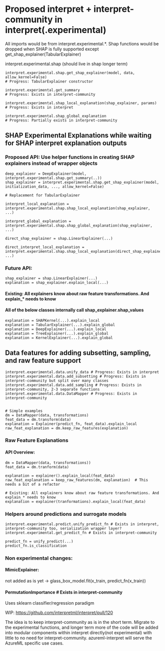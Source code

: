 # Proposed interpret + interpret-community in interpret(.experimental)

All imports would be from interpret.experimental.*. Shap functions would be dropped when SHAP is fully supported except get_shap_explainer(TabularExplainer)

interpret.experimental.shap (should live in shap longer term)

``` code-block:: python
interpret.experimental.shap.get_shap_explainer(model, data, allow_kernel=False)
# Progress: TabularExplainer constructor

interpret.experimental.get_summary
# Progress: Exists in interpret-community

interpret.experimental.shap_local_explanation(shap_explainer, params)
# Progress: Exists in interpret

interpret.experimental.shap_global_explanation
# Progress: Partially exists in interpret-community
```

## SHAP Experimental Explanations while waiting for SHAP interpret explanation outputs

###  Proposed API: Use helper functions in creating SHAP explainers instead of wrapper objects

``` code-block:: python
deep_explaienr = DeepExplainer(model, interpret.experimental.shap.get_summary(..))
shap_explainer = interpret.experimental.shap.get_shap_explainer(model, initialization_data, ..., allow_kernel=False)

# Replacement for TabularExplainer

interpret_local_explanation = interpret.experimental.shap.shap_local_explanation(shap_explainer, ...)

interpret_global_explanation = interpret.experimental.shap.shap_global_explanation(shap_explainer, ...)

direct_shap_explainer = shap.LinearExplainer(...)

direct_interpret_local_explanation = interpret.experimental.shap.shap_local_explanation(direct_shap_explainer, ...)
```


### Future API:
``` code-block:: python
shap_explainer = shap.LinearExplainer(...)
explanation = shap_explainer.explain_local(...)
```


#### Existing: All explainers know about raw feature transformations. And explain_* needs to know
#### All of the below classes internally call shap_explainer.shap_values
``` code-block:: python
explanation = SHAPKernel(...).explain_local
explanation = TabularExplainer(...).explain_global
explanation = DeepExplainer(...).explain_local
explanation = TreeExplainer(...).explain_global
explanation = KernelExplainer(...).explain_global
```


## Data features for adding subsetting, sampling, and raw feature support

``` code-block:: python
interpret.experimental.data.unify_data # Progress: Exists in interpret
interpret.experimental.data.add_subsetting # Progress: Exists in interpret-community but split over many classes
interpret.experimental.data.add_sampling # Progress: Exists in interpret-community, 2-3 separate functions
interpret.experimental.data.DataMapper # Progress: Exists in interpret-community


# Simple examples
dm = DataMapper(data, transformations)
feat_data = dm.transform(data)
explanation = Explainer(predict_fn, feat_data).explain_local
raw_feat_explanation = dm.keep_raw_features(explanation)
```


### Raw Feature Explanations

#### API Overview:
``` code-block:: python
dm = DataMapper(data, transformations))
feat_data = dm.tranform(data)

explanation = explainer().explain_local(feat_data)
raw_feat_explanation = keep_raw_features(dm, explanation)  # This needs a bit of a refactor

# Existing: All explainers know about raw feature transformations. And explain_* needs to know
explanation = explainer(tranformations).explain_local(feat_data)
```



### Helpers around predictions and surrogate models
``` code-block::python
interpret.experimental.predict.unify_predict_fn # Exists in interpret, interpret-community too, serialization wrapper layer?
interpret.experimental.get_predict_fn # Exists in interpret-community

predict_fn = unify_predict(...)
predict_fn.is_classification
```

### Non experimental changes:
#### MimicExplainer:
not added as is yet -> glass_box_model.fit(x_train, predict_fn(x_train))

#### PermutationImportance # Exists in interpret-community
Uses sklearn classifier/regression paradigm

WIP: https://github.com/interpretml/interpret/pull/120

The idea is to keep interpret-community as is in the short term. Migrate to the experimental functions, and longer term more of the code will be added into modular components within interpret directly(not experimental) with little to no need for interpret-community. azureml-interpret will serve the AzureML specific use cases.

